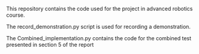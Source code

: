 This repository contains the code used for the project in advanced robotics course.

The record_demonstration.py script is used for recording a demonstration.

The Combined_implementation.py contains the code for the combined test presented in section 5 of the report

